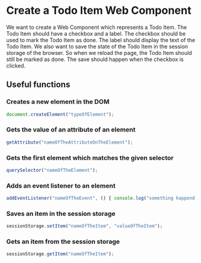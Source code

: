 # Create a Todo Item Web Component

We want to create a Web Component which represents a Todo Item. 
The Todo Item should have a checkbox and a label. 
The checkbox should be used to mark the Todo Item as done.
The label should display the text of the Todo Item. 
We also want to save the state of the Todo Item in the session storage of the browser.
So when we reload the page, the Todo Item should still be marked as done.
The save should happen when the checkbox is clicked.


## Useful functions

### Creates a new element in the DOM
```js
document.createElement("typeOfElement"); 
```

### Gets the value of an attribute of an element
```js
getAttribute("nameOfTheAttributeOnTheElement");
```
### Gets the first element which matches the given selector
```js
querySelector("nameOfTheElement");
```

### Adds an event listener to an element
```js
addEventListener("nameOfTheEvent", () { console.log("something happend here") });
```

### Saves an item in the session storage
```js
sessionStorage.setItem("nameOfTheItem", "valueOfTheItem");
```

### Gets an item from the session storage
```js
sessionStorage.getItem("nameOfTheItem");
```

